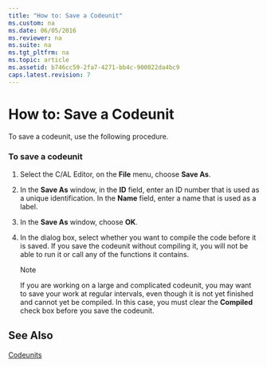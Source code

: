 ```yaml
---
title: "How to: Save a Codeunit"
ms.custom: na
ms.date: 06/05/2016
ms.reviewer: na
ms.suite: na
ms.tgt_pltfrm: na
ms.topic: article
ms.assetid: b746cc59-2fa7-4271-bb4c-900022da4bc9
caps.latest.revision: 7
---
```

# How to: Save a Codeunit
To save a codeunit, use the following procedure.  
  
### To save a codeunit  
  
1.  Select the C\/AL Editor, on the **File** menu, choose **Save As**.  
  
2.  In the **Save As** window, in the **ID** field, enter an ID number that is used as a unique identification. In the **Name** field, enter a name that is used as a label.  
  
3.  In the **Save As** window, choose **OK**.  
  
4.  In the dialog box, select whether you want to compile the code before it is saved. If you save the codeunit without compiling it, you will not be able to run it or call any of the functions it contains.  
  
    > [!NOTE]  
    >  If you are working on a large and complicated codeunit, you may want to save your work at regular intervals, even though it is not yet finished and cannot yet be compiled. In this case, you must clear the **Compiled** check box before you save the codeunit.  
  
## See Also  
 [Codeunits](Codeunits.md)
